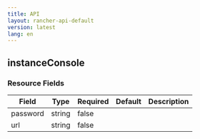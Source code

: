 ```yaml
---
title: API
layout: rancher-api-default
version: latest
lang: en
---
```


## instanceConsole





### Resource Fields

Field | Type | Required | Default | Description
---|---|---|---|---
password | string | false |  | 
url | string | false |  | 


